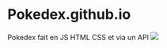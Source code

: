 # Pokedex.github.io
Pokedex fait en JS HTML CSS et via un API
![](https://media.giphy.com/media/NkQ0aHIU84zE0P01qJ/giphy.gif)

